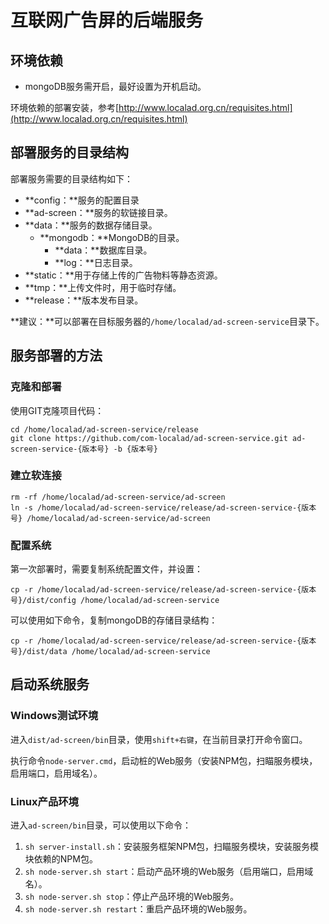 # 互联网广告屏的后端服务 #

## 环境依赖 ##

- mongoDB服务需开启，最好设置为开机启动。

环境依赖的部署安装，参考[http://www.localad.org.cn/requisites.html](http://www.localad.org.cn/requisites.html)

## 部署服务的目录结构 ##

部署服务需要的目录结构如下：

- **config：**服务的配置目录
- **ad-screen：**服务的软链接目录。
- **data：**服务的数据存储目录。
	- **mongodb：**MongoDB的目录。
		- **data：**数据库目录。
		- **log：**日志目录。
- **static：**用于存储上传的广告物料等静态资源。
- **tmp：**上传文件时，用于临时存储。
- **release：**版本发布目录。

**建议：**可以部署在目标服务器的`/home/localad/ad-screen-service`目录下。

## 服务部署的方法 ##

### 克隆和部署 ###

使用GIT克隆项目代码：

	cd /home/localad/ad-screen-service/release
	git clone https://github.com/com-localad/ad-screen-service.git ad-screen-service-{版本号} -b {版本号}

### 建立软连接 ###

	rm -rf /home/localad/ad-screen-service/ad-screen
	ln -s /home/localad/ad-screen-service/release/ad-screen-service-{版本号} /home/localad/ad-screen-service/ad-screen

### 配置系统 ###

第一次部署时，需要复制系统配置文件，并设置：

	cp -r /home/localad/ad-screen-service/release/ad-screen-service-{版本号}/dist/config /home/localad/ad-screen-service

可以使用如下命令，复制mongoDB的存储目录结构：

	cp -r /home/localad/ad-screen-service/release/ad-screen-service-{版本号}/dist/data /home/localad/ad-screen-service

## 启动系统服务 ##

### Windows测试环境 ###

进入`dist/ad-screen/bin`目录，使用`shift+右键`，在当前目录打开命令窗口。

执行命令`node-server.cmd`，启动桩的Web服务（安装NPM包，扫瞄服务模块，启用端口，启用域名）。

### Linux产品环境 ###

进入`ad-screen/bin`目录，可以使用以下命令：

1. `sh server-install.sh`：安装服务框架NPM包，扫瞄服务模块，安装服务模块依赖的NPM包。
2. `sh node-server.sh start`：启动产品环境的Web服务（启用端口，启用域名）。
3. `sh node-server.sh stop`：停止产品环境的Web服务。
4. `sh node-server.sh restart`：重启产品环境的Web服务。

